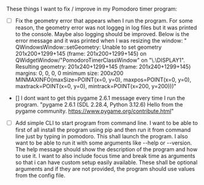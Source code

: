 These things I want to fix / improve in my Pomodoro timer program:

- [ ] Fix the geometry error that appears when I run the program. For some reason, the geometry error was not loggeg in log files but it was printed to the console. Maybe also logging should be improved. Below is the error message and it was printed when I was resizing the window:
"
QWindowsWindow::setGeometry: Unable to set geometry 201x200+1299+145 (frame: 201x200+1299+145) on QWidgetWindow/"PomodoroTimerClassWindow" on "\\.\DISPLAY1". Resulting geometry: 201x240+1299+145 (frame: 201x240+1299+145) margins: 0, 0, 0, 0 minimum size: 200x200 MINMAXINFO(maxSize=POINT(x=0, y=0), maxpos=POINT(x=0, y=0), maxtrack=POINT(x=0, y=0), mintrack=POINT(x=200, y=200)))"

- [] I dont want to get this pygame 2.6.1 message every time I run the program.
"pygame 2.6.1 (SDL 2.28.4, Python 3.12.6)
Hello from the pygame community. https://www.pygame.org/contribute.html"

- [ ] Add simple CLI to start program from command line. I want to be able to first of all install the program using pip and then run it from command line just by typing in pomodoro. This shall launch the program. I also want to be able to run it with some arguments like --help or --version. The help message should show the description of the program and how to use it. I want to also include focus time and break time as arguments so that i can have custom setup easily available. These shall be optional arguments and if they are not provided, the program should use values from the config file. 